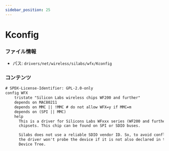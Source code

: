 ```yaml
---
sidebar_position: 25
---
```

# Kconfig

### ファイル情報

- パス: `drivers/net/wireless/silabs/wfx/Kconfig`

### コンテンツ

```txt
# SPDX-License-Identifier: GPL-2.0-only
config WFX
	tristate "Silicon Labs wireless chips WF200 and further"
	depends on MAC80211
	depends on MMC || !MMC # do not allow WFX=y if MMC=m
	depends on (SPI || MMC)
	help
	  This is a driver for Silicons Labs WFxxx series (WF200 and further)
	  chipsets. This chip can be found on SPI or SDIO buses.

	  Silabs does not use a reliable SDIO vendor ID. So, to avoid conflicts,
	  the driver won't probe the device if it is not also declared in the
	  Device Tree.

```
